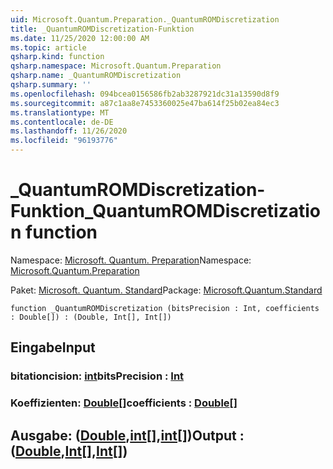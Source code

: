 ```yaml
---
uid: Microsoft.Quantum.Preparation._QuantumROMDiscretization
title: _QuantumROMDiscretization-Funktion
ms.date: 11/25/2020 12:00:00 AM
ms.topic: article
qsharp.kind: function
qsharp.namespace: Microsoft.Quantum.Preparation
qsharp.name: _QuantumROMDiscretization
qsharp.summary: ''
ms.openlocfilehash: 094bcea0156586fb2ab3287921dc31a13590d8f9
ms.sourcegitcommit: a87c1aa8e7453360025e47ba614f25b02ea84ec3
ms.translationtype: MT
ms.contentlocale: de-DE
ms.lasthandoff: 11/26/2020
ms.locfileid: "96193776"
---
```

# <a name="_quantumromdiscretization-function"></a><span data-ttu-id="be12d-102">_QuantumROMDiscretization-Funktion</span><span class="sxs-lookup"><span data-stu-id="be12d-102">_QuantumROMDiscretization function</span></span>

<span data-ttu-id="be12d-103">Namespace: [Microsoft. Quantum. Preparation](xref:Microsoft.Quantum.Preparation)</span><span class="sxs-lookup"><span data-stu-id="be12d-103">Namespace: [Microsoft.Quantum.Preparation](xref:Microsoft.Quantum.Preparation)</span></span>

<span data-ttu-id="be12d-104">Paket: [Microsoft. Quantum. Standard](https://nuget.org/packages/Microsoft.Quantum.Standard)</span><span class="sxs-lookup"><span data-stu-id="be12d-104">Package: [Microsoft.Quantum.Standard](https://nuget.org/packages/Microsoft.Quantum.Standard)</span></span>




```qsharp
function _QuantumROMDiscretization (bitsPrecision : Int, coefficients : Double[]) : (Double, Int[], Int[])
```


## <a name="input"></a><span data-ttu-id="be12d-105">Eingabe</span><span class="sxs-lookup"><span data-stu-id="be12d-105">Input</span></span>

### <a name="bitsprecision--int"></a><span data-ttu-id="be12d-106">bitationcision: [int](xref:microsoft.quantum.lang-ref.int)</span><span class="sxs-lookup"><span data-stu-id="be12d-106">bitsPrecision : [Int](xref:microsoft.quantum.lang-ref.int)</span></span>




### <a name="coefficients--double"></a><span data-ttu-id="be12d-107">Koeffizienten: [Double](xref:microsoft.quantum.lang-ref.double)[]</span><span class="sxs-lookup"><span data-stu-id="be12d-107">coefficients : [Double](xref:microsoft.quantum.lang-ref.double)[]</span></span>





## <a name="output--doubleintint"></a><span data-ttu-id="be12d-108">Ausgabe: ([Double](xref:microsoft.quantum.lang-ref.double),[int](xref:microsoft.quantum.lang-ref.int)[],[int](xref:microsoft.quantum.lang-ref.int)[])</span><span class="sxs-lookup"><span data-stu-id="be12d-108">Output : ([Double](xref:microsoft.quantum.lang-ref.double),[Int](xref:microsoft.quantum.lang-ref.int)[],[Int](xref:microsoft.quantum.lang-ref.int)[])</span></span>

